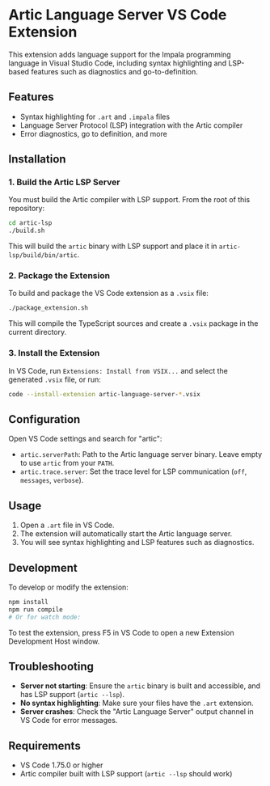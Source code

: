 
# Artic Language Server VS Code Extension

This extension adds language support for the Impala programming language in Visual Studio Code, including syntax highlighting and LSP-based features such as diagnostics and go-to-definition.

## Features

- Syntax highlighting for `.art` and `.impala` files
- Language Server Protocol (LSP) integration with the Artic compiler
- Error diagnostics, go to definition, and more

## Installation

### 1. Build the Artic LSP Server

You must build the Artic compiler with LSP support. From the root of this repository:

```bash
cd artic-lsp
./build.sh
```

This will build the `artic` binary with LSP support and place it in `artic-lsp/build/bin/artic`.

### 2. Package the Extension

To build and package the VS Code extension as a `.vsix` file:

```bash
./package_extension.sh
```

This will compile the TypeScript sources and create a `.vsix` package in the current directory.

### 3. Install the Extension

In VS Code, run `Extensions: Install from VSIX...` and select the generated `.vsix` file, or run:

```bash
code --install-extension artic-language-server-*.vsix
```

## Configuration

Open VS Code settings and search for "artic":

- `artic.serverPath`: Path to the Artic language server binary. Leave empty to use `artic` from your `PATH`.
- `artic.trace.server`: Set the trace level for LSP communication (`off`, `messages`, `verbose`).

## Usage

1. Open a `.art` file in VS Code.
2. The extension will automatically start the Artic language server.
3. You will see syntax highlighting and LSP features such as diagnostics.

## Development

To develop or modify the extension:

```bash
npm install
npm run compile
# Or for watch mode:

```

To test the extension, press F5 in VS Code to open a new Extension Development Host window.

## Troubleshooting

- **Server not starting**: Ensure the `artic` binary is built and accessible, and has LSP support (`artic --lsp`).
- **No syntax highlighting**: Make sure your files have the `.art` extension.
- **Server crashes**: Check the "Artic Language Server" output channel in VS Code for error messages.

## Requirements

- VS Code 1.75.0 or higher
- Artic compiler built with LSP support (`artic --lsp` should work)
